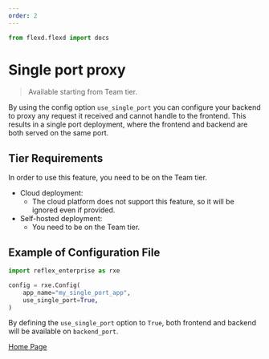 ```yaml
---
order: 2
---
```


```python exec
from flexd.flexd import docs
```

# Single port proxy

> Available starting from Team tier.

By using the config option `use_single_port` you can configure your backend to proxy any request it received and cannot handle to the frontend. This results in a single port deployment, where the frontend and backend are both served on the same port.

## Tier Requirements

In order to use this feature, you need to be on the Team tier.

- Cloud deployment:
    - The cloud platform does not support this feature, so it will be ignored even if provided.
- Self-hosted deployment:
    - You need to be on the Team tier.

## Example of Configuration File

```python
import reflex_enterprise as rxe

config = rxe.Config(
    app_name="my_single_port_app",
    use_single_port=True,
)
```

By defining the `use_single_port` option to `True`, both frontend and backend will be available on `backend_port`.

[Home Page](/{docs.index.route})